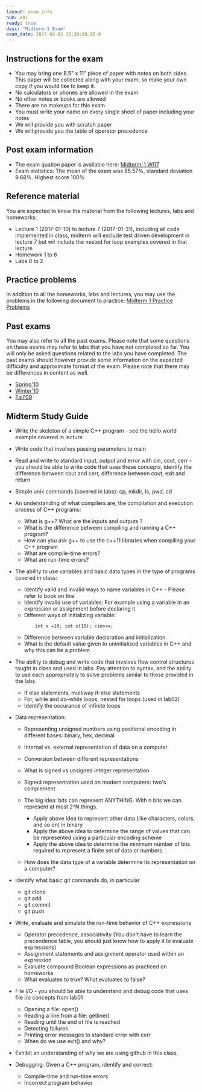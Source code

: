 ```yaml
---
layout: exam_info
num: e01
ready: true
desc: "Midterm-1 Exam"
exam_date: 2017-02-02 15:30:00.00-8
---
```

## Instructions for the exam

* You may bring one 8.5" x 11" piece of paper with notes on both sides. This paper will be collected along with your exam, so make your own copy if you would like to keep it.
* No calculators or phones are allowed in the exam 
* No other notes or books are allowed
* There are no makeups for this exam 
* You must write your name on every single sheet of paper including your notes
* We will provide you with scratch paper
* We will provide you the table of operator precedence

## Post exam information

* The exam quation paper is available here: [Midterm-1 WI17](https://drive.google.com/file/d/0B__7284Jee0fS1hYSW1yMUpYd2s/view?usp=sharing)
* Exam statistics: The mean of the exam was 85.57%, standard deviation 9.68%. Highest score 100%


## Reference material
You are expected to know the material from the following lectures, labs and homeworks:

* Lecture 1 (2017-01-10) to lecture 7 (2017-01-31), including all code implemented in class, midterm will exclude test driven development in lecture 7 but wil include the nested for loop examples covered in that lecture
* Homework 1 to 6
* Labs 0 to 2

## Practice problems

In addition to all the homeworks, labs and lectures, you may use the problems in the following document to practice:
[Midterm 1 Practice Problems](https://docs.google.com/document/d/1-hpeFpfTvdcvNeTgvdJpWsLrkXrpdrq4-ZA1Dg7fC6w/edit?usp=sharing)

## Past exams
You may also refer to all the past exams. Please note that some questions on these exams may refer to labs that you have not completed so far. You will only be asked questions related to the labs you have completed. The past exams should however provide some information on the expected difficulty and approximate format of the exam. Please note that there may be differences in content as well.

* [Spring'10](http://www.cs.ucsb.edu/~pconrad/cs16/10S/exams/)
* [Winter'10](http://www.cs.ucsb.edu/~pconrad/cs16/10W/exams/)
* [Fall'09](http://www.cs.ucsb.edu/~pconrad/cs16/09F/exams)

## Midterm Study Guide

* Write the skeleton of a simple C++ program - see the hello world example covered in lecture
* Write code that involves passing parameters to main
* Read and write to standard input, output and error with cin, cout, cerr - you should be able to write code that uses these concepts, identify the difference between cout and cerr, difference between cout, exit and return 
* Simple unix commands (covered in labs): cp, mkdir, ls, pwd, cd
* An understanding of what compilers are, the compilation and execution process of C++ programs: 
	* What is g++? What are the inputs and outputs ?
	* What is the difference between compiling and running a C++ program?
	* How can you ask g++ to use the c++11 libraries when compiling your C++ program
	* What are compile-time errors?
	* What are run-time errors?
	
* The ability to use variables and basic data types in the type of programs covered in class:
	* Identify valid and invalid ways to name variables in C++ - Please refer to book on this
	* Identify invalid use of variables: For example using a variable in an expression or assignment before declaring it
	* Different ways of initializing variable: 
		```
			int x =10; int x(10); cin>>x;
		```
	* Difference between variable declaration and initialization.
	* What is the default value given to uninitialized variables in C++ and why this can be a problem

* The ability to debug and write code that involves flow control structures taught in class and used in labs. Pay attention to syntax, and the ability to use each appropriately to solve problems similar to those provided in the labs
	* If else statements, multiway if-else statements
	* For, while and do-while loops, nested for loops (used in lab02)
	* Identify the occurance of infinite loops

* Data representation:
	* Representing unsigned numbers using positional encoding in different bases: binary, hex, decimal 
	* Internal vs. external representation of data on a computer
	* Conversion between different representations
	* What is signed vs unsigned integer representation
	* Signed representation used on modern computers: two's complement
	* The big idea: bits can represent ANYTHING. With n bits we can represent at most 2^N things. 
		* Apply above idea to represent other data (like characters, colors, and so on) in binary
		* Apply the above idea to determine the range of values that can be represented using a particular encoding scheme
		* Apply the above idea to determine the minimum number of bits required to represent a finite set of data or numbers

	* How does the data type of a variable determine its representation on a computer?

* Identify what basic git commands do, in particular
	* git clone
	* git add
	* git commit
	* git push

* Write, evaluate and simulate the run-time behavior of C++ expressions
	* Operator precedence, associativity (You don't have to learn the precendence table, you should just know how to apply it to evaluate expressions)
	* Assignment statements and assignment operator used within an expression
	* Evaluate compound Boolean expressions as practiced on homeworks
	* What evaluates to true? What evaluates to false?

* File I/O - you should be able to understand and debug code that uses file i/o concepts from lab01
	* Opening a file: open()
	* Reading a line from a file: getline()
	* Reading until the end of file is reached
	* Detecting failures
	* Printing error messages to standard error with cerr
	* When do we use exit() and why?


* Exhibit an understanding of why we are using github in this class.
* Debugging: Given a C++ program, identify and correct:
	* Compile-time and run-time errors
	* Incorrect program behavior


